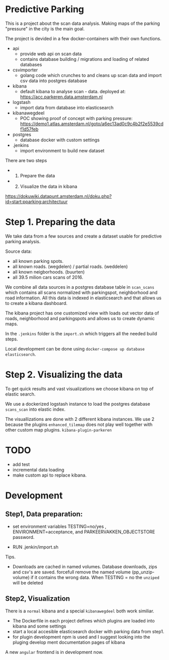 # Predictive Parking

This is a project about the scan data analysis. Making maps of the parking "pressure" 
in the city is the main goal.

The project is devided in a few docker-containers with their own functions.

  - api
     - provide web api on scan data
     - contains database building / migrations and loading of related databases
  - csvimporter
    - golang code which crunches to and cleans up scan data and import csv data into postgres database
  - kibana
    - default kibana to analyse scan - data. deployed at: https://acc.parkeren.data.amsterdam.nl
  - logstash
    - import data from database into elasticsearch
  - kibanawegdeel
    - POC showing proof of concept with parking pressure: https://demo1.atlas.amsterdam.nl/goto/a6ec13ad0c9c4b2f2e5539cdf1d57feb
  - postgres
    - database docker with custom settings
  - .jenkins
    - import environment to build new dataset


There are two steps

 - 1. Prepare the data
 - 2. Visualize the data in kibana

https://dokuwiki.datapunt.amsterdam.nl/doku.php?id=start:pparking:architectuur


 Step 1. Preparing the data
==========================

We take data from a few sources and create a dataset usable for predictive parking analysis.

Source data:
 - all known parking spots.
 - all known roads. (wegdelen) / partial roads. (weddelen)
 - all known neigborhoods. (buurten)
 - all 39.5 milion cars scans of 2016.

We combine all data sources in a postgres database table
in `scan_scans` which contains all scans
normalized with parkingspot, neighborhood and road information.
All this data is indexed in elasticsearch and that allows us to create a
kibana dashboard.

The kibana project has one customized view with loads out vector data of roads, neighborhood and
parkingspots and allows us to create dynamic maps.

In the `.jenkins` folder is the `import.sh` which triggers all the needed build steps.

Local development can be done using `docker-compose up database elasticsearch`.


 Step 2. Visualizing the data
=============================


To get quick results and vast visualizations we choose kibana on top of elastic search.

We use a dockerized logstash instance to load the postgres database `scans_scan` into
elastic index.

The visuallizations are done with 2 different kibana instances. We use 2 because the plugins
`enhanced_tilemap` does not play well together with other custom map plugins. `kibana-plugin-parkeren`



 TODO
=====

 - add test
 - incremental data loading
 - make custom api to replace kibana.


Development
===========


 Step1, Data preparation:
----------------------------


  - set environment variables TESTING=no/yes , ENVIRONMENT=acceptance, and
    PARKEERVAKKEN_OBJECTSTORE password.

  - RUN .jenkin/import.sh


Tips.

  - Downloads are cached in named volumes. Database downloads, zips and csv's are saved.
    forcefull remove the named volume (pp_unzip-volume) if it contains the wrong data.
    When TESTING = no the `unziped` will be deleted



Step2, Visualization
----------------------------

   There is a `normal` kibana and a special `kibanawegdeel`
   both work similiar.

   - The Dockerfile in each project defines which plugins are loaded into
     kibana and some settings
   - start a local accesible elasticsearch docker with parking data from step1.
   - for plugin development npm is used and I suggest looking into the pluging develop
     ment documentation pages of kibana

  A new `angular` frontend is in development now.
